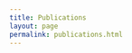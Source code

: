 ```yaml
---
title: Publications
layout: page
permalink: publications.html
---
```


<script src="https://bibbase.org/show?bib=https%3A%2F%2Folzhas.github.io%2Fassets%2Fimages%2Fpublications.bib&jsonp=0&token=936cb4fed48813ca7bb8c45b41bd37f0">

</script>

